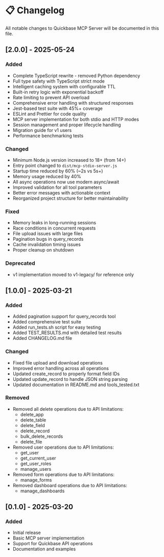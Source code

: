 # 📋 Changelog

All notable changes to Quickbase MCP Server will be documented in this file.

## [2.0.0] - 2025-05-24

### Added
- Complete TypeScript rewrite - removed Python dependency
- Full type safety with TypeScript strict mode
- Intelligent caching system with configurable TTL
- Built-in retry logic with exponential backoff
- Rate limiting to prevent API overload
- Comprehensive error handling with structured responses
- Jest-based test suite with 45%+ coverage
- ESLint and Prettier for code quality
- MCP server implementation for both stdio and HTTP modes
- Session management and proper lifecycle handling
- Migration guide for v1 users
- Performance benchmarking tests

### Changed
- Minimum Node.js version increased to 18+ (from 14+)
- Entry point changed to `dist/mcp-stdio-server.js`
- Startup time reduced by 60% (~2s vs 5s+)
- Memory usage reduced by 40%
- All async operations now use modern async/await
- Improved validation for all tool parameters
- Better error messages with actionable context
- Reorganized project structure for better maintainability

### Fixed
- Memory leaks in long-running sessions
- Race conditions in concurrent requests
- File upload issues with large files
- Pagination bugs in query_records
- Cache invalidation timing issues
- Proper cleanup on shutdown

### Deprecated
- v1 implementation moved to v1-legacy/ for reference only

## [1.0.0] - 2025-03-21

### Added
- Added pagination support for query_records tool
- Added comprehensive test suite
- Added run_tests.sh script for easy testing
- Added TEST_RESULTS.md with detailed test results
- Added CHANGELOG.md file

### Changed
- Fixed file upload and download operations
- Improved error handling across all operations
- Updated create_record to properly format field IDs
- Updated update_record to handle JSON string parsing
- Updated documentation in README.md and tools_tested.txt

### Removed
- Removed all delete operations due to API limitations:
  - delete_app
  - delete_table
  - delete_field
  - delete_record
  - bulk_delete_records
  - delete_file
- Removed user operations due to API limitations:
  - get_user
  - get_current_user
  - get_user_roles
  - manage_users
- Removed form operations due to API limitations:
  - manage_forms
- Removed dashboard operations due to API limitations:
  - manage_dashboards

## [0.1.0] - 2025-03-20

### Added
- Initial release
- Basic MCP server implementation
- Support for Quickbase API operations
- Documentation and examples